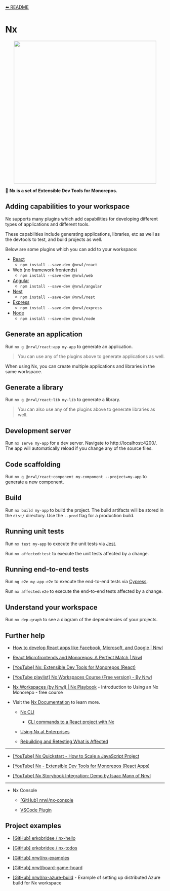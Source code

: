 [⬅️ README](../README.md)

# Nx

<p align="center"><img src="https://raw.githubusercontent.com/nrwl/nx/master/nx-logo.png" width="450"></p>

🔎 **Nx is a set of Extensible Dev Tools for Monorepos.**

## Adding capabilities to your workspace

Nx supports many plugins which add capabilities for developing different types of applications and different tools.

These capabilities include generating applications, libraries, etc as well as the devtools to test, and build projects as well.

Below are some plugins which you can add to your workspace:

- [React](https://reactjs.org)
  - `npm install --save-dev @nrwl/react`
- Web (no framework frontends)
  - `npm install --save-dev @nrwl/web`
- [Angular](https://angular.io)
  - `npm install --save-dev @nrwl/angular`
- [Nest](https://nestjs.com)
  - `npm install --save-dev @nrwl/nest`
- [Express](https://expressjs.com)
  - `npm install --save-dev @nrwl/express`
- [Node](https://nodejs.org)
  - `npm install --save-dev @nrwl/node`

## Generate an application

Run `nx g @nrwl/react:app my-app` to generate an application.

> You can use any of the plugins above to generate applications as well.

When using Nx, you can create multiple applications and libraries in the same workspace.

## Generate a library

Run `nx g @nrwl/react:lib my-lib` to generate a library.

> You can also use any of the plugins above to generate libraries as well.

## Development server

Run `nx serve my-app` for a dev server. Navigate to http://localhost:4200/. The app will automatically reload if you change any of the source files.

## Code scaffolding

Run `nx g @nrwl/react:component my-component --project=my-app` to generate a new component.

## Build

Run `nx build my-app` to build the project. The build artifacts will be stored in the `dist/` directory. Use the `--prod` flag for a production build.

## Running unit tests

Run `nx test my-app` to execute the unit tests via [Jest](https://jestjs.io).

Run `nx affected:test` to execute the unit tests affected by a change.

## Running end-to-end tests

Run `ng e2e my-app-e2e` to execute the end-to-end tests via [Cypress](https://www.cypress.io).

Run `nx affected:e2e` to execute the end-to-end tests affected by a change.

## Understand your workspace

Run `nx dep-graph` to see a diagram of the dependencies of your projects.

## Further help

- [How to develop React apps like Facebook, Microsoft, and Google | Nrwl](https://blog.nrwl.io/how-to-develop-react-apps-like-facebook-microsoft-and-google-bdcafcfbc9be)

- [React Microfrontends and Monorepos: A Perfect Match | Nrwl](https://blog.nrwl.io/monorepos-and-react-microfrontends-a-perfect-match-d49dca64489a)

- [[YouTube] Nx: Extensible Dev Tools for Monorepos (React)](https://www.youtube.com/watch?v=E188J7E_MDU)

- [[YouTube playlist] Nx Workspaces Course (Free version) - By Nrwl](https://www.youtube.com/watch?v=2mYLe9Kp9VM&list=PLakNactNC1dH38AfqmwabvOszDmKriGco)

- [Nx Workspaces (by Nrwl) | Nx Playbook](https://nxplaybook.com/p/nx-workspaces) - Introduction to Using an Nx Monorepo - free course

- Visit the [Nx Documentation](https://nx.dev) to learn more.

  - [Nx CLI](https://nx.dev/react/guides/cli)

    - [CLI commands to a React project with Nx](https://nx.dev/react/api/home)

  - [Using Nx at Enterprises](https://nx.dev/react/guides/monorepo-nx-enterprise)

  - [Rebuilding and Retesting What is Affected](https://nx.dev/react/guides/monorepo-affected)

---

- [[YouTube] Nx Quickstart - How to Scale a JavaScript Project](https://www.youtube.com/watch?v=VUyBY72mwrQ)

- [[YouTube] Nx - Extensible Dev Tools for Monorepos (React Apps)](https://www.youtube.com/watch?v=Jxh_--FeJeY)

- [[YouTube] Nx Storybook Integration: Demo by Isaac Mann of Nrwl](https://www.youtube.com/watch?v=sFpqyjT7u4s)

---

- Nx Console

  - [[GitHub] nrwl/nx-console](https://github.com/nrwl/nx-console)

  - [VSCode Plugin](https://marketplace.visualstudio.com/items?itemName=nrwl.angular-console)

## Project examples

- [[GitHub] erkobridee / nx-hello](https://github.com/erkobridee/nx-hello)

- [[GitHub] erkobridee / nx-todos](https://github.com/erkobridee/nx-todos)

- [[GitHub] nrwl/nx-examples](https://github.com/nrwl/nx-examples)

- [[GitHub] nrwl/board-game-hoard](https://github.com/nrwl/board-game-hoard)

- [[GitHub] nrwl/nx-azure-build](https://github.com/nrwl/nx-azure-build) - Example of setting up distributed Azure build for Nx workspace
